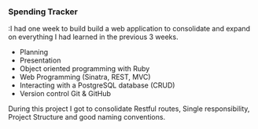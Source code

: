 ### Spending Tracker

:I had one week to build build a web application to consolidate and expand on everything I had learned in the previous 3 weeks.

* Planning
* Presentation
* Object oriented programming with Ruby
* Web Programming (Sinatra, REST, MVC)
* Interacting with a PostgreSQL database (CRUD)
* Version control Git & GitHub

During this project I got to consolidate Restful routes, Single responsibility, Project Structure and good naming conventions.

